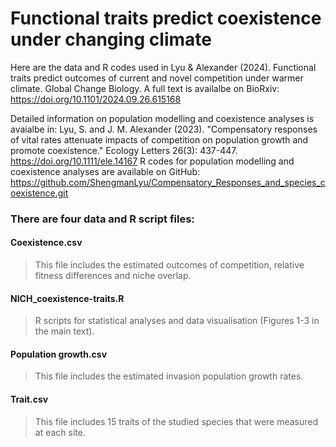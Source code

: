 # Functional traits predict coexistence under changing climate
Here are the data and R codes used in Lyu & Alexander (2024). Functional traits predict outcomes of current and novel competition under warmer climate. Global Change Biology. A full text is availalbe on BioRxiv: https://doi.org/10.1101/2024.09.26.615168

Detailed information on population modelling and coexistence analyses is avaialbe in: Lyu, S. and J. M. Alexander (2023). "Compensatory responses of vital rates attenuate impacts of competition on population growth and promote coexistence." Ecology Letters 26(3): 437-447. https://doi.org/10.1111/ele.14167 R codes for population modelling and coexistence analyses are available on GitHub: https://github.com/ShengmanLyu/Compensatory_Responses_and_species_coexistence.git 

### There are four data and R script files:
#### Coexistence.csv 
> This file includes the estimated outcomes of competition, relative fitness differences and niche overlap.

#### NICH_coexistence-traits.R
> R scripts for statistical analyses and data visualisation (Figures 1-3 in the main text).

#### Population growth.csv
> This file includes the estimated invasion population growth rates.

#### Trait.csv
> This file includes 15 traits of the studied species that were measured at each site. 

